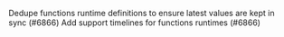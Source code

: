 Dedupe functions runtime definitions to ensure latest values are kept in sync (#6866)
Add support timelines for functions runtimes (#6866)
